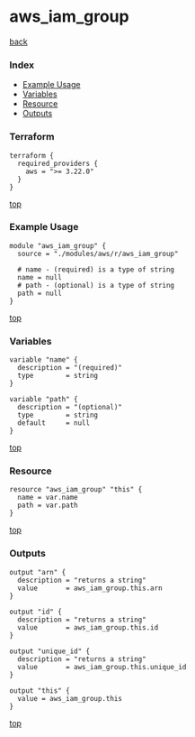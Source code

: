 # aws_iam_group

[back](../aws.md)

### Index

- [Example Usage](#example-usage)
- [Variables](#variables)
- [Resource](#resource)
- [Outputs](#outputs)

### Terraform

```hcl
terraform {
  required_providers {
    aws = ">= 3.22.0"
  }
}
```

[top](#index)

### Example Usage

```hcl
module "aws_iam_group" {
  source = "./modules/aws/r/aws_iam_group"

  # name - (required) is a type of string
  name = null
  # path - (optional) is a type of string
  path = null
}
```

[top](#index)

### Variables

```hcl
variable "name" {
  description = "(required)"
  type        = string
}

variable "path" {
  description = "(optional)"
  type        = string
  default     = null
}
```

[top](#index)

### Resource

```hcl
resource "aws_iam_group" "this" {
  name = var.name
  path = var.path
}
```

[top](#index)

### Outputs

```hcl
output "arn" {
  description = "returns a string"
  value       = aws_iam_group.this.arn
}

output "id" {
  description = "returns a string"
  value       = aws_iam_group.this.id
}

output "unique_id" {
  description = "returns a string"
  value       = aws_iam_group.this.unique_id
}

output "this" {
  value = aws_iam_group.this
}
```

[top](#index)